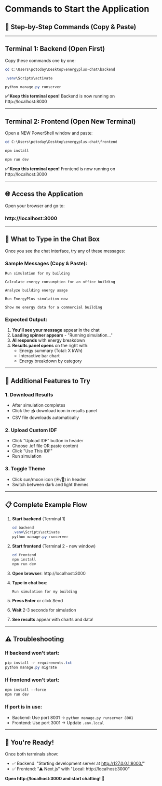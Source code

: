 # Commands to Start the Application

## 🚀 Step-by-Step Commands (Copy & Paste)

---

## **Terminal 1: Backend** (Open First)

Copy these commands one by one:

```powershell
cd C:\Users\pctoday\Desktop\energyplus-chat\backend
```

```powershell
.venv\Scripts\activate
```

```powershell
python manage.py runserver
```

**✅ Keep this terminal open!** Backend is now running on http://localhost:8000

---

## **Terminal 2: Frontend** (Open New Terminal)

Open a NEW PowerShell window and paste:

```powershell
cd C:\Users\pctoday\Desktop\energyplus-chat\frontend
```

```powershell
npm install
```

```powershell
npm run dev
```

**✅ Keep this terminal open!** Frontend is now running on http://localhost:3000

---

## 🌐 Access the Application

Open your browser and go to:
### **http://localhost:3000**

---

## 💬 What to Type in the Chat Box

Once you see the chat interface, try any of these messages:

### Sample Messages (Copy & Paste):

```
Run simulation for my building
```

```
Calculate energy consumption for an office building
```

```
Analyze building energy usage
```

```
Run EnergyPlus simulation now
```

```
Show me energy data for a commercial building
```

### Expected Output:
1. **You'll see your message** appear in the chat
2. **Loading spinner appears** - "Running simulation..."
3. **AI responds** with energy breakdown
4. **Results panel opens** on the right with:
   - Energy summary (Total: X kWh)
   - Interactive bar chart
   - Energy breakdown by category

---

## 🎯 Additional Features to Try

### 1. **Download Results**
- After simulation completes
- Click the 📥 download icon in results panel
- CSV file downloads automatically

### 2. **Upload Custom IDF**
- Click "Upload IDF" button in header
- Choose .idf file OR paste content
- Click "Use This IDF"
- Run simulation

### 3. **Toggle Theme**
- Click sun/moon icon (☀️/🌙) in header
- Switch between dark and light themes

---

## 📋 Complete Example Flow

1. **Start backend** (Terminal 1)
   ```powershell
   cd backend
   .venv\Scripts\activate
   python manage.py runserver
   ```

2. **Start frontend** (Terminal 2 - new window)
   ```powershell
   cd frontend
   npm install
   npm run dev
   ```

3. **Open browser**: http://localhost:3000

4. **Type in chat box**:
   ```
   Run simulation for my building
   ```

5. **Press Enter** or click Send

6. **Wait** 2-3 seconds for simulation

7. **See results** appear with charts and data!

---

## ⚠️ Troubleshooting

### If backend won't start:
```powershell
pip install -r requirements.txt
python manage.py migrate
```

### If frontend won't start:
```powershell
npm install --force
npm run dev
```

### If port is in use:
- Backend: Use port 8001 → `python manage.py runserver 8001`
- Frontend: Use port 3001 → Update `.env.local`

---

## 🎉 You're Ready!

Once both terminals show:
- ✅ Backend: "Starting development server at http://127.0.0.1:8000/"
- ✅ Frontend: "▲ Next.js" with "Local: http://localhost:3000"

**Open http://localhost:3000 and start chatting!** 🚀

